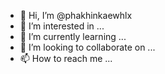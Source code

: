 - 👋 Hi, I’m @phakhinkaewhlx
- 👀 I’m interested in ...
- 🌱 I’m currently learning ...
- 💞️ I’m looking to collaborate on ...
- 📫 How to reach me ...

<!---
phakhinkaewhlx/phakhinkaewhlx is a ✨ special ✨ repository because its `README.md` (this file) appears on your GitHub profile.
You can click the Preview link to take a look at your changes.
--->
